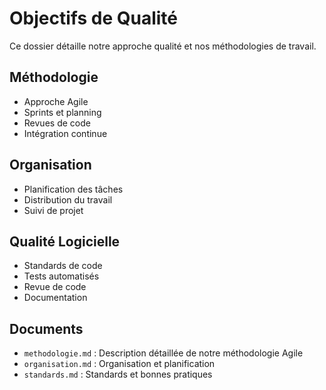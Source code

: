 # Objectifs de Qualité

Ce dossier détaille notre approche qualité et nos méthodologies de travail.

## Méthodologie
- Approche Agile
- Sprints et planning
- Revues de code
- Intégration continue

## Organisation
- Planification des tâches
- Distribution du travail
- Suivi de projet

## Qualité Logicielle
- Standards de code
- Tests automatisés
- Revue de code
- Documentation

## Documents
- `methodologie.md` : Description détaillée de notre méthodologie Agile
- `organisation.md` : Organisation et planification
- `standards.md` : Standards et bonnes pratiques 